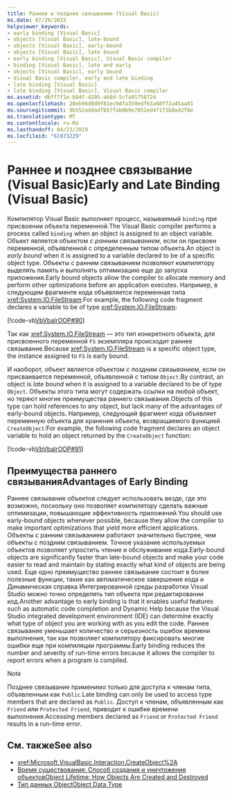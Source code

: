```yaml
---
title: Раннее и позднее связывание (Visual Basic)
ms.date: 07/20/2015
helpviewer_keywords:
- early binding [Visual Basic]
- objects [Visual Basic], late-bound
- objects [Visual Basic], early-bound
- objects [Visual Basic], late bound
- early binding [Visual Basic], Visual Basic compiler
- binding [Visual Basic], late and early
- objects [Visual Basic], early bound
- Visual Basic compiler, early and late binding
- late binding [Visual Basic]
- late binding [Visual Basic], Visual Basic compiler
ms.assetid: d6ff7f1e-b94f-4205-ab8d-5cfa91758724
ms.openlocfilehash: 20eb96d0d9f81ec9dfa359edf63a60f72a45aa01
ms.sourcegitcommit: 9b552addadfb57fab0b9e7852ed4f1f1b8a42f8e
ms.translationtype: MT
ms.contentlocale: ru-RU
ms.lasthandoff: 04/23/2019
ms.locfileid: "61973229"
---
```

# <a name="early-and-late-binding-visual-basic"></a><span data-ttu-id="cf4a1-102">Раннее и позднее связывание (Visual Basic)</span><span class="sxs-lookup"><span data-stu-id="cf4a1-102">Early and Late Binding (Visual Basic)</span></span>
<span data-ttu-id="cf4a1-103">Компилятор Visual Basic выполняет процесс, называемый `binding` при присвоении объекта переменной.</span><span class="sxs-lookup"><span data-stu-id="cf4a1-103">The Visual Basic compiler performs a process called `binding` when an object is assigned to an object variable.</span></span> <span data-ttu-id="cf4a1-104">Объект является объектом *с ранним связыванием*, если он присвоен переменной, объявленной с определенным типом объекта.</span><span class="sxs-lookup"><span data-stu-id="cf4a1-104">An object is *early bound* when it is assigned to a variable declared to be of a specific object type.</span></span> <span data-ttu-id="cf4a1-105">Объекты с ранним связыванием позволяют компилятору выделять память и выполнять оптимизацию еще до запуска приложения.</span><span class="sxs-lookup"><span data-stu-id="cf4a1-105">Early bound objects allow the compiler to allocate memory and perform other optimizations before an application executes.</span></span> <span data-ttu-id="cf4a1-106">Например, в следующем фрагменте кода объявляется переменная типа <xref:System.IO.FileStream>:</span><span class="sxs-lookup"><span data-stu-id="cf4a1-106">For example, the following code fragment declares a variable to be of type <xref:System.IO.FileStream>:</span></span>  
  
 [!code-vb[VbVbalrOOP#90](~/samples/snippets/visualbasic/VS_Snippets_VBCSharp/VbVbalrOOP/VB/OOP.vb#90)]  
  
 <span data-ttu-id="cf4a1-107">Так как <xref:System.IO.FileStream> — это тип конкретного объекта, для присвоенного переменной `FS` экземпляра происходит раннее связывание.</span><span class="sxs-lookup"><span data-stu-id="cf4a1-107">Because <xref:System.IO.FileStream> is a specific object type, the instance assigned to `FS` is early bound.</span></span>  
  
 <span data-ttu-id="cf4a1-108">И наоборот, объект является объектом *с поздним связыванием*, если он присваивается переменной, объявленной с типом `Object`.</span><span class="sxs-lookup"><span data-stu-id="cf4a1-108">By contrast, an object is *late bound* when it is assigned to a variable declared to be of type `Object`.</span></span> <span data-ttu-id="cf4a1-109">Объекты этого типа могут содержать ссылки на любой объект, но теряют многие преимущества раннего связывания.</span><span class="sxs-lookup"><span data-stu-id="cf4a1-109">Objects of this type can hold references to any object, but lack many of the advantages of early-bound objects.</span></span> <span data-ttu-id="cf4a1-110">Например, следующий фрагмент кода объявляет переменную объекта для хранения объекта, возвращаемого функцией `CreateObject`:</span><span class="sxs-lookup"><span data-stu-id="cf4a1-110">For example, the following code fragment declares an object variable to hold an object returned by the `CreateObject` function:</span></span>  
  
 [!code-vb[VbVbalrOOP#91](~/samples/snippets/visualbasic/VS_Snippets_VBCSharp/VbVbalrOOP/VB/LateBinding.vb#91)]  
  
## <a name="advantages-of-early-binding"></a><span data-ttu-id="cf4a1-111">Преимущества раннего связывания</span><span class="sxs-lookup"><span data-stu-id="cf4a1-111">Advantages of Early Binding</span></span>  
 <span data-ttu-id="cf4a1-112">Раннее связывание объектов следует использовать везде, где это возможно, поскольку оно позволяет компилятору сделать важные оптимизации, повышающие эффективность приложений.</span><span class="sxs-lookup"><span data-stu-id="cf4a1-112">You should use early-bound objects whenever possible, because they allow the compiler to make important optimizations that yield more efficient applications.</span></span> <span data-ttu-id="cf4a1-113">Объекты с ранним связыванием работают значительно быстрее, чем объекты с поздним связыванием. Точное указание используемых объектов позволяет упростить чтение и обслуживание кода.</span><span class="sxs-lookup"><span data-stu-id="cf4a1-113">Early-bound objects are significantly faster than late-bound objects and make your code easier to read and maintain by stating exactly what kind of objects are being used.</span></span> <span data-ttu-id="cf4a1-114">Еще одно преимущество раннее связывание состоит в более полезные функции, такие как автоматическое завершение кода и Динамическая справка Интегрированной среды разработки Visual Studio можно точно определять тип объекта при редактировании код.</span><span class="sxs-lookup"><span data-stu-id="cf4a1-114">Another advantage to early binding is that it enables useful features such as automatic code completion and Dynamic Help because the Visual Studio integrated development environment (IDE) can determine exactly what type of object you are working with as you edit the code.</span></span> <span data-ttu-id="cf4a1-115">Раннее связывание уменьшает количество и серьезность ошибок времени выполнения, так как позволяет компилятору фиксировать многие ошибки еще при компиляции программы.</span><span class="sxs-lookup"><span data-stu-id="cf4a1-115">Early binding reduces the number and severity of run-time errors because it allows the compiler to report errors when a program is compiled.</span></span>  
  
> [!NOTE]
>  <span data-ttu-id="cf4a1-116">Позднее связывание применимо только для доступа к членам типа, объявленным как `Public`.</span><span class="sxs-lookup"><span data-stu-id="cf4a1-116">Late binding can only be used to access type members that are declared as `Public`.</span></span> <span data-ttu-id="cf4a1-117">Доступ к членам, объявленным как `Friend` или `Protected Friend`, приводит к ошибке времени выполнения.</span><span class="sxs-lookup"><span data-stu-id="cf4a1-117">Accessing members declared as `Friend` or `Protected Friend` results in a run-time error.</span></span>  
  
## <a name="see-also"></a><span data-ttu-id="cf4a1-118">См. также</span><span class="sxs-lookup"><span data-stu-id="cf4a1-118">See also</span></span>

- <xref:Microsoft.VisualBasic.Interaction.CreateObject%2A>
- [<span data-ttu-id="cf4a1-119">Время существования: Способ создания и уничтожения объектов</span><span class="sxs-lookup"><span data-stu-id="cf4a1-119">Object Lifetime: How Objects Are Created and Destroyed</span></span>](../../../../visual-basic/programming-guide/language-features/objects-and-classes/object-lifetime-how-objects-are-created-and-destroyed.md)
- [<span data-ttu-id="cf4a1-120">Тип данных Object</span><span class="sxs-lookup"><span data-stu-id="cf4a1-120">Object Data Type</span></span>](../../../../visual-basic/language-reference/data-types/object-data-type.md)
